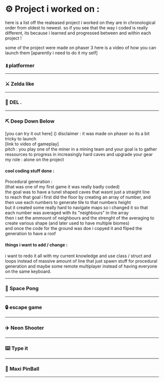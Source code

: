 # ⚙️ __Project i worked on :__ 
here is a list off the realeased project i worked on
they are in chronological order from oldest to newest.
so if you see that the way i coded is really different, its because i learned and progressed between and within each project !

some of the project were made on phaser 3
here is a video of how you can launch them [aparently i need to do it my self]

### ⏫ __platformer__
___


### ⚔️ __Zelda like__
___


### 👊 __DEL *.*__
___


### ⛏️ __Deep Down Below__
[you can try it out here] () disclaimer : it was made on phaser so its a bit tricky to launch  
[link to video of gameplay]  
pitch : you play one of the miner in a mining team and your goal is to gather ressources to progress in increasingly hard caves and upgrade your gear   
my role : alone on the project  
#### cool coding stuff done :  
Procedural generation :   
(that was one of my first game it was really badly coded)  
the goal was to have a tunel shaped caves that wasnt just a straight line  
to reach that goal i first did the floor by creating an array of number, and then use each numbers to generate tile to that numbers height  
but it created some really hard to navigate maps so i changed it so that each number was averaged with its "neighbours" in the array   
then i set the ammount of neighbours and the strenght of the averaging to create various shape (and later used to have multiple biomes)  
and once the code for the ground was doe i copyed it and fliped the generation to have a roof  

#### things i want to add / change : 
i want to redo it all with my current knowledge and use class / struct and loops instead of massive amount of line that just spawn stuff for procedural generation
and maybe some remote multiplayer instead of having everyone on the same keyboard.
___


### 🏐 __Space Pong__
___


### 🔒 __escape game__
___


### ✈️ __Neon Shooter__
___


### ⌨️ __Type it__
___


### 🏏 __Maxi PinBall__
___
